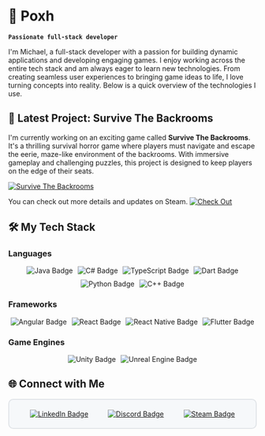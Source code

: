 # 👻 Poxh 
**`Passionate full-stack developer`**

I'm Michael, a full-stack developer with a passion for building dynamic applications and developing engaging games. I enjoy working across the entire tech stack and am always eager to learn new technologies. From creating seamless user experiences to bringing game ideas to life, I love turning concepts into reality. Below is a quick overview of the technologies I use.

## 🚀 Latest Project: Survive The Backrooms

I'm currently working on an exciting game called **Survive The Backrooms**. It's a thrilling survival horror game where players must navigate and escape the eerie, maze-like environment of the backrooms. With immersive gameplay and challenging puzzles, this project is designed to keep players on the edge of their seats.

[![Survive The Backrooms](https://cdn.cloudflare.steamstatic.com/steam/apps/2327220/header.jpg)](https://store.steampowered.com/app/2327220/Survive_The_Backrooms/?beta=0)

You can check out more details and updates on Steam.
[![Check Out](https://img.shields.io/badge/Check%20Out-008000?style=for-the-badge&logo=link&logoColor=white)](https://store.steampowered.com/app/2327220/Survive_The_Backrooms/?beta=0)

## 🛠️ My Tech Stack

### **Languages**

<div style="display: flex; flex-wrap: wrap; justify-content: center; gap: 10px;">
  <img src="https://img.shields.io/badge/Java-007396?style=for-the-badge&logo=java&logoColor=white" alt="Java Badge"/>
  <img src="https://img.shields.io/badge/C%23-239120?style=for-the-badge&logoColor=white" alt="C# Badge"/>
  <img src="https://img.shields.io/badge/TypeScript-007ACC?style=for-the-badge&logo=typescript&logoColor=white" alt="TypeScript Badge"/>
  <img src="https://img.shields.io/badge/Dart-0175C2?style=for-the-badge&logo=dart&logoColor=white" alt="Dart Badge"/>
  <img src="https://img.shields.io/badge/Python-3776AB?style=for-the-badge&logo=python&logoColor=white" alt="Python Badge"/>
  <img src="https://img.shields.io/badge/C++-00599C?style=for-the-badge&logo=c%2B%2B&logoColor=white" alt="C++ Badge"/>
</div>

### **Frameworks**

<div style="display: flex; flex-wrap: wrap; justify-content: center; gap: 10px;">
  <img src="https://img.shields.io/badge/Angular-DD0031?style=for-the-badge&logo=angular&logoColor=white" alt="Angular Badge"/>
  <img src="https://img.shields.io/badge/React-005A9C?style=for-the-badge&logo=react&logoColor=white" alt="React Badge"/>
  <img src="https://img.shields.io/badge/React%20Native-005A9C?style=for-the-badge&logo=react&logoColor=white" alt="React Native Badge"/>
  <img src="https://img.shields.io/badge/Flutter-02569B?style=for-the-badge&logo=flutter&logoColor=white" alt="Flutter Badge"/>
</div>

### **Game Engines**

<div style="display: flex; flex-wrap: wrap; justify-content: center; gap: 10px;">
  <img src="https://img.shields.io/badge/Unity-000000?style=for-the-badge&logo=unity&logoColor=white" alt="Unity Badge"/>
  <img src="https://img.shields.io/badge/Unreal%20Engine-313131?style=for-the-badge&logo=unreal-engine&logoColor=white" alt="Unreal Engine Badge"/>
</div>

## 🌐 Connect with Me

<div style="display: flex; justify-content: center; align-items: center; padding: 20px; border: 2px solid #e1e4e8; border-radius: 10px; background-color: #f6f8fa;">
  <a href="https://www.linkedin.com/in/your-profile" target="_blank" style="margin: 0 20px;">
    <img src="https://img.shields.io/badge/LinkedIn-0077B5?style=for-the-badge&logo=linkedin&logoColor=white" alt="LinkedIn Badge"/>
  </a>
  <a href="https://discord.com/users/your-discord-id" target="_blank" style="margin: 0 20px;">
    <img src="https://img.shields.io/badge/Discord-5865F2?style=for-the-badge&logo=discord&logoColor=white" alt="Discord Badge"/>
  </a>
  <a href="https://steamcommunity.com/id/your-steam-id" target="_blank" style="margin: 0 20px;">
    <img src="https://img.shields.io/badge/Steam-000000?style=for-the-badge&logo=steam&logoColor=white" alt="Steam Badge"/>
  </a>
</div>
